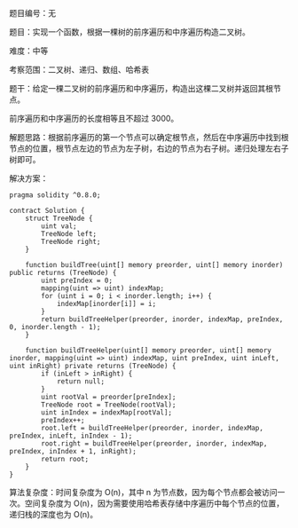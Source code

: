 题目编号：无

题目：实现一个函数，根据一棵树的前序遍历和中序遍历构造二叉树。

难度：中等

考察范围：二叉树、递归、数组、哈希表

题干：给定一棵二叉树的前序遍历和中序遍历，构造出这棵二叉树并返回其根节点。

前序遍历和中序遍历的长度相等且不超过 3000。

解题思路：根据前序遍历的第一个节点可以确定根节点，然后在中序遍历中找到根节点的位置，根节点左边的节点为左子树，右边的节点为右子树。递归处理左右子树即可。

解决方案：

```
pragma solidity ^0.8.0;

contract Solution {
    struct TreeNode {
        uint val;
        TreeNode left;
        TreeNode right;
    }

    function buildTree(uint[] memory preorder, uint[] memory inorder) public returns (TreeNode) {
        uint preIndex = 0;
        mapping(uint => uint) indexMap;
        for (uint i = 0; i < inorder.length; i++) {
            indexMap[inorder[i]] = i;
        }
        return buildTreeHelper(preorder, inorder, indexMap, preIndex, 0, inorder.length - 1);
    }

    function buildTreeHelper(uint[] memory preorder, uint[] memory inorder, mapping(uint => uint) indexMap, uint preIndex, uint inLeft, uint inRight) private returns (TreeNode) {
        if (inLeft > inRight) {
            return null;
        }
        uint rootVal = preorder[preIndex];
        TreeNode root = TreeNode(rootVal);
        uint inIndex = indexMap[rootVal];
        preIndex++;
        root.left = buildTreeHelper(preorder, inorder, indexMap, preIndex, inLeft, inIndex - 1);
        root.right = buildTreeHelper(preorder, inorder, indexMap, preIndex, inIndex + 1, inRight);
        return root;
    }
}
```

算法复杂度：时间复杂度为 O(n)，其中 n 为节点数，因为每个节点都会被访问一次。空间复杂度为 O(n)，因为需要使用哈希表存储中序遍历中每个节点的位置，递归栈的深度也为 O(n)。